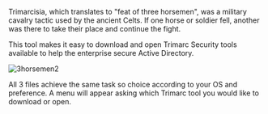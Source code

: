 Trimarcisia, which translates to "feat of three horsemen", was a military cavalry tactic used by the ancient Celts. If one horse or soldier fell, another was there to take their place and continue the fight.

This tool makes it easy to download and open Trimarc Security tools available to help the enterprise secure Active Directory. 

![3horsemen2](https://github.com/user-attachments/assets/9e94af0b-e51d-43a4-b52b-9f399810f981)

All 3 files achieve the same task so choice according to your OS and preference. A menu will appear asking which Trimarc tool you would like to download or open.
